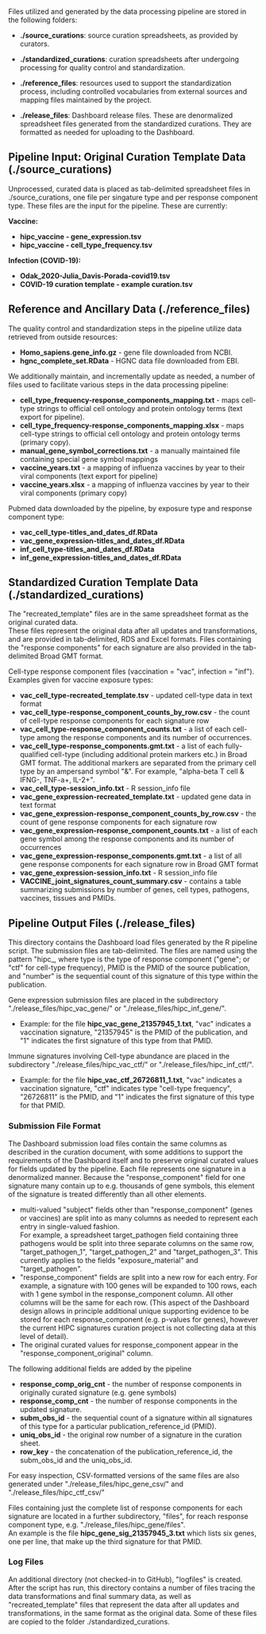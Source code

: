 Files utilized and generated by the data processing pipeline are stored in the following folders:
* **./source_curations**: source curation spreadsheets, as
provided by curators.

* **./standardized_curations**: curation spreadsheets after
undergoing processing for quality control and standardization.
    
* **./reference_files**: resources used to support the
standardization process, including controlled vocabularies from
external sources and mapping files maintained by the project.
    
* **./release_files**: Dashboard release files. These are
denormalized spreadsheet files generated from the standardized
curations. They are formatted as needed for uploading to the
Dashboard.
		

## Pipeline Input: Original Curation Template Data (./source_curations)
Unprocessed, curated data is placed as tab-delimited spreadsheet files in ./source_curations, 
one file per singature type and per response component type.  These files are the input for the pipeline.
These are currently:

**Vaccine:**
* **hipc_vaccine - gene_expression.tsv**
* **hipc_vaccine - cell_type_frequency.tsv**

**Infection (COVID-19):**
* **Odak_2020-Julia_Davis-Porada-covid19.tsv**
* **COVID-19 curation template - example curation.tsv**

## Reference and Ancillary Data (./reference_files)
The quality control and standardization steps in the pipeline utilize data retrieved from outside resources:

* **Homo_sapiens.gene_info.gz** - gene file downloaded from NCBI.
* **hgnc_complete_set.RData** - HGNC data file downloaded from EBI.

We additionally maintain, and incrementally update as needed, a number of files used 
to facilitate various steps in the data processing pipeline:

* **cell_type_frequency-response_components_mapping.txt** - maps cell-type strings to official cell ontology and protein ontology terms (text export for pipeline).
* **cell_type_frequency-response_components_mapping.xlsx** - maps cell-type strings to official cell ontology and protein ontology terms (primary copy).
* **manual_gene_symbol_corrections.txt** - a manually maintained file containing special gene symbol mappings
* **vaccine_years.txt** - a mapping of influenza vaccines by year to their viral components (text export for pipeline)
* **vaccine_years.xlsx** - a mapping of influenza vaccines by year to their viral components (primary copy)

Pubmed data downloaded by the pipeline, by exposure type and response component type:
* **vac_cell_type-titles_and_dates_df.RData**
* **vac_gene_expression-titles_and_dates_df.RData**
* **inf_cell_type-titles_and_dates_df.RData**
* **inf_gene_expression-titles_and_dates_df.RData**

## Standardized Curation Template Data (./standardized_curations)
The "recreated_template" files are in the same spreadsheet format as the original curated data.  
These files represent the original data after all updates and transformations, and are provided 
in tab-delimited, RDS and Excel formats.  Files containing the "response components" for each 
signature are also provided in the tab-delimited Broad GMT format.
	
Cell-type response component files (vaccination = "vac", infection = "inf").  Examples given for vaccine exposure types:
* **vac_cell_type-recreated_template.tsv** - updated cell-type data in text format
* **vac_cell_type-response_component_counts_by_row.csv** - the count of  cell-type response components for each signature row
* **vac_cell_type-response_component_counts.txt** - a list of each cell-type among the response components and its number of occurrences.
* **vac_cell_type-response_components.gmt.txt** - a list of each fully-qualified cell-type (including additional 
protein markers etc.) in Broad GMT format.  The additional markers are separated from the primary cell 
type by an ampersand symbol "&". For example, "alpha-beta T cell & IFNG-, TNF-a+, IL-2+".
* **vac_cell_type-session_info.txt** - R session_info  file
* **vac_gene_expression-recreated_template.txt** - updated gene data in text format
* **vac_gene_expression-response_component_counts_by_row.csv** - the count of gene response components for each signature row
* **vac_gene_expression-response_component_counts.txt** - a list of each gene symbol among the response components and its number of occurrences
* **vac_gene_expression-response_components.gmt.txt** - a list of all gene response components for each signature row in Broad GMT format
* **vac_gene_expression-session_info.txt** - R session_info  file
* **VACCINE_joint_signatures_count_summary.csv** - contains a table summarizing submissions by number of genes, cell types, pathogens, vaccines, tissues and PMIDs.


## Pipeline Output Files (./release_files)
This directory contains the Dashboard load files generated by the R pipeline script.
The submission files are tab-delimited.  The files are named using the pattern 
"hipc_<type>_<PMID>_<number>, where type is the type of response component 
("gene"; or "ctf" for cell-type frequency), PMID is the PMID of the source publication, 
and "number" is the sequential count of this signature of this type within the publication.
	
Gene expression submission files are placed in the subdirectory "./release_files/hipc_vac_gene/" or 
"./release_files/hipc_inf_gene/".  
* Example: for the file **hipc_vac_gene_21357945_1.txt**, "vac" indicates a vaccination signature, 
"21357945" is the PMID of the publication, and "1" indicates the first signature of this type from that PMID.
	
Immune signatures involving Cell-type abundance are placed in the subdirectory 
"./release_files/hipc_vac_ctf/" or "./release_files/hipc_inf_ctf/".
* Example: for the file **hipc_vac_ctf_26726811_1.txt**, "vac" indicates a vaccination signature, 
"ctf" indicates type "cell-type frequency", "26726811" is the PMID, and "1" indicates the 
first signature of this type for that PMID.

### Submission File Format
The Dashboard submission load files contain the same columns as described in the curation document, 
with some additions to support the requirements of the Dashboard itself and to preserve original 
curated values for fields updated by the pipeline. Each file represents one signature in a 
denormalized manner. Because the "response_component" field for one signature many contain up 
to e.g. thousands of gene symbols, this element of the signature is treated differently than all other elements.
* multi-valued "subject" fields other than "response_component" (genes or vaccines) are 
split into as many columns as needed to represent each entry in single-valued fashion.  
For example, a spreadsheet target_pathogen field containing three pathogens would be split 
into three separate columns on the same row, "target_pathogen_1", "target_pathogen_2" and 
"target_pathogen_3".  This currently applies to the fields "exposure_material" and "target_pathogen".
* "response_component" fields are split into a new row for each entry. For example, a signature 
with 100 genes will be expanded to 100 rows, each with 1 gene symbol in the 
response_component column. All other columns will be the same for each row. 
(This aspect of the Dashboard design allows in principle additional unique supporting evidence 
to be stored for each response_component (e.g. p-values for genes), however the current HIPC signatures 
curation project is not collecting data at this level of detail). 
* The original curated values for response_component appear in the "response_component_original" column.

The following additional fields are added by the pipeline
* **response_comp_orig_cnt** - the number of response components in originally curated signature (e.g. gene symbols)
* **response_comp_cnt** - the number of response components in the updated signature.
* **subm_obs_id** - the sequential count of a signature within all signatures of this type for a 
particular publication_reference_id (PMID).      
* **uniq_obs_id** - the original row number of a signature in the curation sheet.         
* **row_key** - the concatenation of the publication_reference_id, the subm_obs_id and the uniq_obs_id.
	
For easy inspection, CSV-formatted versions of the same files are also generated under 
"./release_files/hipc_gene_csv/" and "./release_files/hipc_ctf_csv/"

Files containing just the complete list of response components for each signature are located in a 
further subdirectory, "files", for reach response component type, e.g. "./release_files/hipc_gene/files".  
An example is the file **hipc_gene_sig_21357945_3.txt** which lists six genes, one per line, 
that make up the third signature for that PMID.

### Log Files
An additional directory (not checked-in to GitHub), "logfiles" is created.  After the script has 
run, this directory contains a number of files tracing the data transformations and final summary data, 
as well as "recreated_template" files that represent the data after all updates and transformations, 
in the same format as the original data.  Some of these files are copied to the folder ./standardized_curations.
